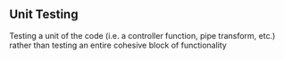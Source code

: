 ## Unit Testing

Testing a unit of the code (i.e. a controller function, pipe transform, etc.) rather than testing an entire cohesive block of functionality
